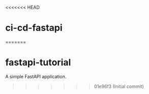 <<<<<<< HEAD
# ci-cd-fastapi
=======
# fastapi-tutorial
A simple FastAPI application.
>>>>>>> 01e96f3 (Initial commit)

